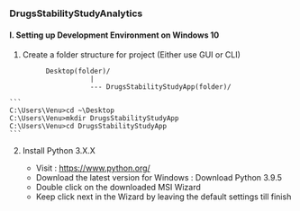 ### DrugsStabilityStudyAnalytics

#### I. Setting up Development Environment on Windows 10 
 1. Create a folder structure for project (Either use GUI or CLI)
 ``` 
          Desktop(folder)/
                     |
                     --- DrugsStabilityStudyApp(folder)/
 ```                                         


    ```    
    C:\Users\Venu>cd ~\Desktop
    C:\Users\Venu>mkdir DrugsStabilityStudyApp
    C:\Users\Venu>cd DrugsStabilityStudyApp    
    ```
 2. Install Python 3.X.X
    - Visit : https://www.python.org/
    - Download the latest version for Windows :  Download Python 3.9.5
    - Double click on the downloaded MSI Wizard 
    - Keep click next in the Wizard by leaving the default settings till finish

      
    ```
    
    ```
